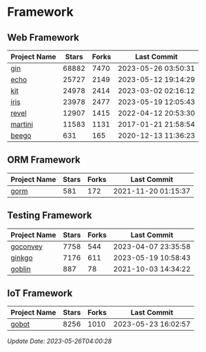 # Framework

## Web Framework
| Project Name | Stars | Forks | Last Commit |
| ------------ | ----- | ----- | ----------- |
| [gin](https://github.com/gin-gonic/gin) | 68882 | 7470 | 2023-05-26 03:50:31 |
| [echo](https://github.com/labstack/echo) | 25727 | 2149 | 2023-05-12 19:14:29 |
| [kit](https://github.com/go-kit/kit) | 24978 | 2414 | 2023-03-02 02:16:12 |
| [iris](https://github.com/kataras/iris) | 23978 | 2477 | 2023-05-19 12:05:43 |
| [revel](https://github.com/revel/revel) | 12907 | 1415 | 2022-04-12 20:53:30 |
| [martini](https://github.com/go-martini/martini) | 11583 | 1131 | 2017-01-21 21:58:54 |
| [beego](https://github.com/astaxie/beego) | 631 | 165 | 2020-12-13 11:36:23 |

## ORM Framework
| Project Name | Stars | Forks | Last Commit |
| ------------ | ----- | ----- | ----------- |
| [gorm](https://github.com/jinzhu/gorm) | 581 | 172 | 2021-11-20 01:15:37 |

## Testing Framework
| Project Name | Stars | Forks | Last Commit |
| ------------ | ----- | ----- | ----------- |
| [goconvey](https://github.com/smartystreets/goconvey) | 7758 | 544 | 2023-04-07 23:35:58 |
| [ginkgo](https://github.com/onsi/ginkgo) | 7176 | 611 | 2023-05-19 10:58:43 |
| [goblin](https://github.com/franela/goblin) | 887 | 78 | 2021-10-03 14:34:22 |

## IoT Framework
| Project Name | Stars | Forks | Last Commit |
| ------------ | ----- | ----- | ----------- |
| [gobot](https://github.com/hybridgroup/gobot) | 8256 | 1010 | 2023-05-23 16:02:57 |

*Update Date: 2023-05-26T04:00:28*